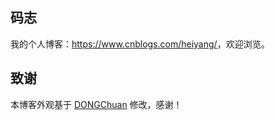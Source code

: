 ## 码志

我的个人博客：<https://www.cnblogs.com/heiyang/>，欢迎浏览。

## 致谢

本博客外观基于 [DONGChuan](https://dongchuan.github.io) 修改，感谢！
